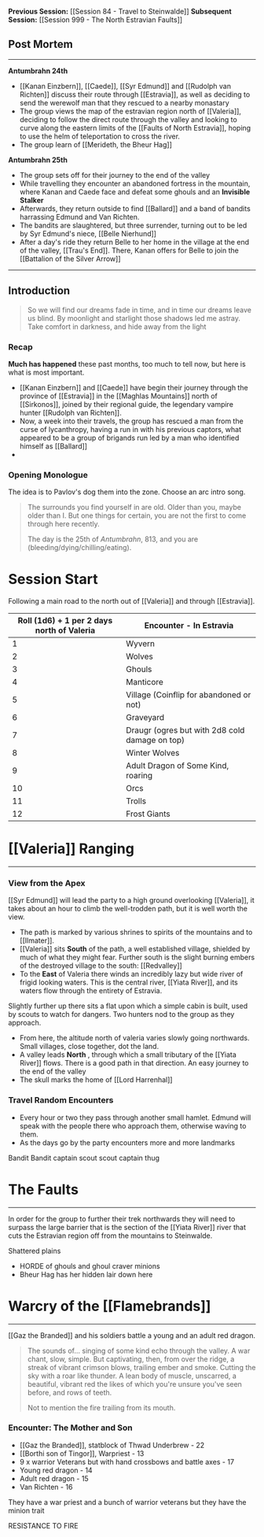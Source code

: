 **Previous Session:** [[Session 84 - Travel to Steinwalde]]
**Subsequent Session:** [[Session 999 - The North Estravian Faults]]
## Post Mortem
---
**Antumbrahn 24th**
- [[Kanan Einzbern]], [[Caede]], [[Syr Edmund]] and [[Rudolph van Richten]] discuss their route through [[Estravia]], as well as deciding to send the werewolf man that they rescued to a nearby monastary
- The group views the map of the estravian region north of [[Valeria]], deciding to follow the direct route through the valley and looking to curve along the eastern limits of the [[Faults of North Estravia]], hoping to use the helm of teleportation to cross the river.
- The group learn of [[Merideth, the Bheur Hag]]

**Antumbrahn 25th**
- The group sets off for their journey to the end of the valley
- While travelling they encounter an abandoned fortress in the mountain, where Kanan and Caede face and defeat some ghouls and an **Invisible Stalker**
- Afterwards, they return outside to find [[Ballard]] and a band of bandits harrassing Edmund and Van Richten.
- The bandits are slaughtered, but three surrender, turning out to be led by Syr Edmund's niece, [[Belle Nierhund]]
- After a day's ride they return Belle to her home in the village at the end of the valley, [[Trau's End]]. There, Kanan offers for Belle to join the [[Battalion of the Silver Arrow]]

---
## Introduction

> So we will find our dreams fade in time, and in time our dreams leave us blind. By moonlight and starlight those shadows led me astray. Take comfort in darkness, and hide away from the light

### Recap
**Much has happened** these past months, too much to tell now, but here is what is most important.
- [[Kanan Einzbern]] and [[Caede]] have begin their journey through the province of [[Estravia]] in the [[Maghlas Mountains]] north of [[Sirkonos]], joined by their regional guide, the legendary vampire hunter [[Rudolph van Richten]].
- Now, a week into their travels, the group has rescued a man from the curse of lycanthropy, having a run in with his previous captors, what appeared to be a group of brigands run led by a man who identified himself as [[Ballard]]
- 
### Opening Monologue
The idea is to Pavlov's dog them into the zone. Choose an arc intro song.

> The surrounds you find yourself in are old. Older than you, maybe older than I. But one things for certain, you are not the first to come through here recently.
> 
> The day is the 25th of *Antumbrahn*, 813, and you are (bleeding/dying/chilling/eating).

# Session Start
Following a main road to the north out of [[Valeria]] and through [[Estravia]]. 

| Roll (1d6) + 1 per 2 days north of Valeria | Encounter - In Estravia                        |
| ------------------------------------------ | ---------------------------------------------- |
| 1                                          | Wyvern                                         |
| 2                                          | Wolves                                         |
| 3                                          | Ghouls                                         |
| 4                                          | Manticore                                      |
| 5                                          | Village (Coinflip for abandoned or not)        |
| 6                                          | Graveyard                                      |
| 7                                          | Draugr (ogres but with 2d8 cold damage on top) |
| 8                                          | Winter Wolves                                  |
| 9                                          | Adult Dragon of Some Kind, roaring             |
| 10                                         | Orcs                                           |
| 11                                         | Trolls                                         |
| 12                                         | Frost Giants                                   |

# [[Valeria]] Ranging
---
### View from the Apex
[[Syr Edmund]] will lead the party to a high ground overlooking [[Valeria]], it takes about an hour to climb the well-trodden path, but it is well worth the view.

- The path is marked by various shrines to spirits of the mountains and to [[Ilmater]].
- [[Valeria]] sits **South** of the path, a well established village, shielded by much of what they might fear. Further south is the slight burning embers of the destroyed village to the south: [[Redvalley]]
- To the **East** of Valeria there winds an incredibly lazy but wide river of frigid looking waters. This is the central river, [[Yiata River]], and its waters flow through the entirety of Estravia.

Slightly further up there sits a flat upon which a simple cabin is built, used by scouts to watch for dangers. Two hunters nod to the group as they approach.

- From here, the altitude north of valeria varies slowly going northwards. Small villages, close together, dot the land.
- A valley leads **North** , through which a small tributary of the [[Yiata River]] flows. There is a good path in that direction. An easy journey to the end of the valley
- The skull marks the home of [[Lord Harrenhal]]

### Travel Random Encounters
- Every hour or two they pass through another small hamlet. Edmund will speak with the people there who approach them, otherwise waving to them.
- As the days go by the party encounters more and more landmarks

Bandit
Bandit captain
scout
scout captain
thug
# The Faults
---
In order for the group to further their trek northwards they will need to surpass the large barrier that is the section of the [[Yiata River]] river that cuts the Estravian region off from the mountains to Steinwalde.

Shattered plains
- HORDE of ghouls and ghoul craver minions
- Bheur Hag has her hidden lair down here


# Warcry of the [[Flamebrands]]
---
[[Gaz the Branded]] and his soldiers battle a young and an adult red dragon.

> The sounds of... singing of some kind echo through the valley. A war chant, slow, simple. But captivating, then, from over the ridge, a streak of vibrant crimson blows, trailing ember and smoke. Cutting the sky with a roar like thunder. A lean body of muscle, unscarred, a beautiful, vibrant red the likes of which you're unsure you've seen before, and rows of teeth. 
> 
> Not to mention the fire trailing from its mouth.

### Encounter: The Mother and Son
- [[Gaz the Branded]], statblock of Thwad Underbrew - 22
- [[Borthi son of Tingor]], Warpriest - 13
- 9 x warrior Veterans but with hand crossbows and battle axes - 17
- Young red dragon - 14
- Adult red dragon - 15
- Van Richten - 16

They have a war priest and a bunch of warrior veterans but they have the minion trait

RESISTANCE TO FIRE